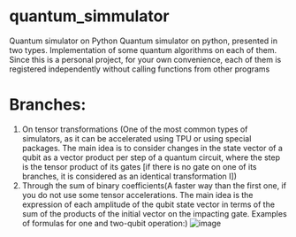 # quantum_simmulator
Quantum simulator on Python
Quantum simulator on python, presented in two types. Implementation of some quantum algorithms on each of them. Since this is a personal project, for your own convenience, each of them is registered independently without calling functions from other programs
# Branches:

1. On tensor transformations (One of the most common types of simulators, as it can be accelerated using TPU or using special packages. The main idea is to consider changes in the state vector of a qubit as a vector product per step of a quantum circuit, where the step is the tensor product of its gates [if there is no gate on one of its branches, it is considered as an identical transformation I])
2. Through the sum of binary coefficients(A faster way than the first one, if you do not use some tensor accelerations. The main idea is the expression of each amplitude of the qubit state vector in terms of the sum of the products of the initial vector on the impacting gate. Examples of formulas for one and two-qubit operation:)
![image](https://user-images.githubusercontent.com/91738038/229704156-f47e0dad-f5dd-4fee-b765-1e085f318e66.png)
